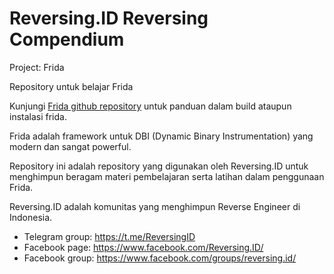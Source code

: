 # Reversing.ID Reversing Compendium
Project: Frida

Repository untuk belajar Frida

Kunjungi [Frida github repository](https://github.com/frida/frida) untuk panduan dalam build ataupun instalasi frida.

Frida adalah framework untuk DBI (Dynamic Binary Instrumentation) yang modern dan sangat powerful.

Repository ini adalah repository yang digunakan oleh Reversing.ID untuk menghimpun beragam materi pembelajaran serta latihan dalam penggunaan Frida.

Reversing.ID adalah komunitas yang menghimpun Reverse Engineer di Indonesia.
- Telegram group: https://t.me/ReversingID
- Facebook page:  https://www.facebook.com/Reversing.ID/
- Facebook group: https://www.facebook.com/groups/reversing.id/